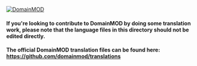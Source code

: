 [![DomainMOD](https://cdn.domainmod.org/images/logo.png)](https://domainmod.org)

#### If you're looking to contribute to DomainMOD by doing some translation work, please note that the language files in this directory should not be edited directly.

#### The official DomainMOD translation files can be found here: https://github.com/domainmod/translations
